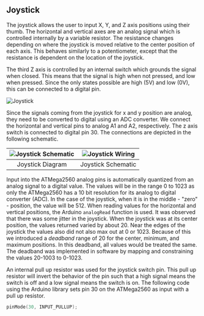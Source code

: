## Joystick

[joystick]: https://i.imgur.com/v6BjQxS.png "Joystick"

[joystickschematic]: https://i.imgur.com/uGEt6Qf.png "Joystick Schematic"

[joystickwiring]: https://i.imgur.com/4DYnpkQ.png "Joystick Wiring"

The joystick allows the user to input X, Y, and Z axis positions using their thumb. The horizontal and vertical axes are an analog signal which is controlled internally by a variable resistor. The resistance changes depending on where the joystick is moved relative to the center position of each axis. This behaves similarly to a potentiometer, except that the resistance is dependent on the location of the joystick.

The third Z axis is controlled by an internal switch which grounds the signal when closed. This means that the signal is high when not pressed, and low when pressed. Since the only states possible are high (5V) and low (0V), this can be connected to a digital pin.

![Joystick][joystick]

Since the signals coming from the joystick for x and y position are analog, they need to be converted to digital using an ADC converter. We connect the horizontal and vertical pins to analog A1 and A2, respectively. The z axis switch is connected to digital pin 30. The connections are depicted in the following schematic.

| ![][joystickschematic] | ![][joystickwiring] |
| :---:                  | :---:               |
| Joystick Diagram       | Joystick Schematic  |

Input into the ATMega2560 analog pins is automatically quantized from an analog signal to a digital value. The values will be in the range 0 to 1023 as only the ATMega2560 has a 10 bit resolution for its analog to digital converter (ADC). In the case of the joystick, when it is in the middle - "zero" - position, the value will be 512. When reading values for the horizontal and vertical positions, the Arduino `analogRead` function is used. It was observed that there was some jitter in the joystick. When the joystick was at its center position, the values returned varied by about 20. Near the edges of the joystick the values also did not also max out at 0 or 1023. Because of this we introduced a _deadband_ range of 20 for the center, minimum, and maximum positions. In this deadband, all values would be treated the same. The deadband was implemented in software by mapping and constraining the values 20-1003 to 0-1023.

An internal pull up resistor was used for the joystick switch pin. This pull up resistor will invert the behavior of the pin such that a high signal means the switch is off and a low signal means the switch is on. The following code using the Arduino library sets pin 30 on the ATMega2560 as input with a pull up resistor.

```c
pinMode(30, INPUT_PULLUP);
```

